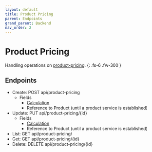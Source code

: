 ```yaml
---
layout: default
title: Product Pricing
parent: Endpoints
grand_parent: Backend
nav_order: 2
---
```


# Product Pricing

Handling operations on [product-pricing](../../domain/aggregates/product-pricing.md).
{: .fs-6 .fw-300 }

## Endpoints

* Create: POST api/product-pricing
  * Fields
    * [Calculation](../../domain/entities/calculation.md)
    * Reference to Product (until a product service is established)
* Update: PUT api/product-pricing/{id}
  * Fields
    * [Calculation](../../domain/entities/calculation.md)
    * Reference to Product (until a product service is established)
* List: GET api/product-pricing/
* Get: GET api/product-pricing/{id}
* Delete: DELETE api/product-pricing/{id}